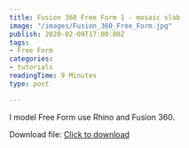 ```yaml
---
title: Fusion 360 Free Form 1 - mosaic slab
image: "/images/Fusion_360_Free_Form.jpg"
publish: 2020-02-09T17:00:00Z
tags:
- Free Form
categories:
- tutorials
readingTime: 9 Minutes
type: post

---
```

I model Free Form use Rhino and Fusion 360.

Download file: [Click to download](https://onedrive.live.com/?authkey=%21AKTuEF3vajjc3is&cid=8F2036A4BDC81CE0&id=8F2036A4BDC81CE0%2165038&parId=8F2036A4BDC81CE0%2165036&o=OneUp)